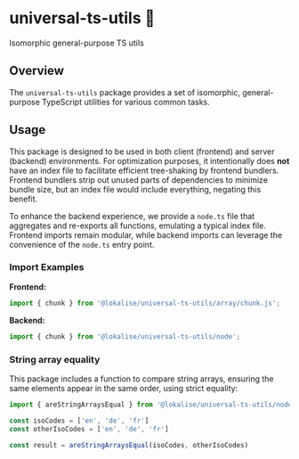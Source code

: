 # universal-ts-utils 🧬

Isomorphic general-purpose TS utils

## Overview

The `universal-ts-utils` package provides a set of isomorphic, general-purpose TypeScript utilities for various common tasks.

## Usage

This package is designed to be used in both client (frontend) and server (backend) environments. For optimization purposes, 
it intentionally does **not** have an index file to facilitate efficient tree-shaking by frontend bundlers. 
Frontend bundlers strip out unused parts of dependencies to minimize bundle size, but an index file would include everything, 
negating this benefit.

To enhance the backend experience, we provide a `node.ts` file that aggregates and re-exports all functions, emulating 
a typical index file. Frontend imports remain modular, while backend imports can leverage the convenience of the `node.ts` 
entry point.

### Import Examples

**Frontend:**
```typescript
import { chunk } from '@lokalise/universal-ts-utils/array/chunk.js';
```

**Backend:**
```typescript
import { chunk } from '@lokalise/universal-ts-utils/node';
```


### String array equality

This package includes a function to compare string arrays, ensuring the same elements appear in the same order, using strict equality:

```typescript
import { areStringArraysEqual } from '@lokalise/universal-ts-utils/node'

const isoCodes = ['en', 'de', 'fr']
const otherIsoCodes = ['en', 'de', 'fr']

const result = areStringArraysEqual(isoCodes, otherIsoCodes)
```